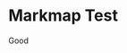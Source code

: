# Markmap Test

Good

<svg id="mindmap" style="width: 100; height: 100"></svg>

<script src="https://unpkg.com/markmap-lib@0.14.4/dist/browser/index.min.js"></script>
<script src="https://unpkg.com/d3@6.7.0/dist/d3.min.js"></script>
<script src="https://unpkg.com/markmap-view@0.14.4/dist/index.min.js"></script>

<script>
  async function loadMarkdown() {
    try {
      const response = await fetch('./plan.mm.md');
      if (!response.ok) {
        throw new Error('Network response was not ok ' + response.statusText);
      }
      const markdown = await response.text();

      const { markmap } = window;
      const { Markmap, loadCSS, loadJS, Transformer } = markmap;
      const transformer = new Transformer();
      const { root, features } = transformer.transform(markdown);
      const { styles, scripts } = transformer.getUsedAssets(features);

      if (styles) loadCSS(styles);
      if (scripts) loadJS(scripts, { getMarkmap: () => markmap });

      Markmap.create("#mindmap", null, root);
    } catch (error) {
      console.error('There has been a problem with your fetch operation:', error);
    }
  }

  loadMarkdown();
</script>
